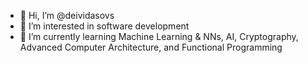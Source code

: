 - 👋 Hi, I’m @deividasovs
- 👀 I’m interested in software development
- 🌱 I’m currently learning Machine Learning & NNs, AI, Cryptography, Advanced Computer Architecture, and Functional Programming

<!---
deividasovs/deividasovs is a ✨ special ✨ repository because its `README.md` (this file) appears on your GitHub profile.
You can click the Preview link to take a look at your changes.
--->
